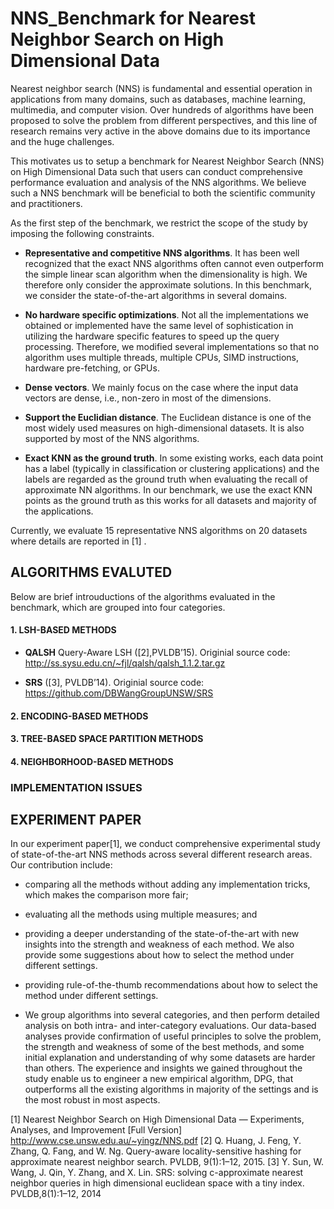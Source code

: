 # NNS_Benchmark for Nearest Neighbor Search on High Dimensional Data

Nearest neighbor search (NNS) is fundamental and essential operation in applications from many domains, such as databases, machine learning, multimedia, and computer vision. Over hundreds of algorithms have been proposed to solve the problem
from different perspectives, and this line of research remains very active in the above domains due to its importance and the huge challenges. 

This motivates us to setup a benchmark for Nearest Neighbor Search (NNS) on High Dimensional Data such that users can conduct comprehensive performance evaluation and analysis of the NNS algorithms. 
We believe such a NNS benchmark will be beneficial to both the scientific community and practitioners.

As the first step of the benchmark, we restrict the scope of the study by imposing the following constraints. 

- **Representative and competitive NNS algorithms**. It has been well recognized that the exact NNS algorithms often cannot even outperform the simple linear scan algorithm when the dimensionality is high. We therefore only consider the approximate solutions. In this benchmark, we consider the state-of-the-art algorithms in several domains.

- **No hardware specific optimizations**.  Not all the implementations we obtained or implemented have the same level of
sophistication in utilizing the hardware specific features to speed up the query processing. Therefore, we modified several implementations so that no algorithm uses multiple threads, multiple CPUs, SIMD instructions, hardware pre-fetching, or GPUs.

- **Dense vectors**. We mainly focus on the case where the input data vectors are dense, i.e., non-zero in most of the dimensions.

- **Support the Euclidian distance**. The Euclidean distance is one of the most widely used measures on high-dimensional datasets. It is also supported by most of the NNS algorithms.

- **Exact KNN as the ground truth**. In some existing works, each data point has a label (typically in classification or clustering applications) and the labels are regarded as the ground truth when evaluating the recall of approximate NN algorithms. In our benchmark, we use the exact KNN points as the ground truth as this works for all datasets and majority of the applications.

Currently, we evaluate 15 representative NNS algorithms on 20 datasets where details are reported in [1] .

## ALGORITHMS EVALUTED 

Below are brief introuductions of the algorithms evaluated in the benchmark, which are grouped into four categories.

#### 1. LSH-BASED METHODS
- **QALSH** Query-Aware LSH ([2],PVLDB’15). 
  Originial source code: http://ss.sysu.edu.cn/~fjl/qalsh/qalsh_1.1.2.tar.gz

- **SRS** ([3], PVLDB’14).
Originial source code: https://github.com/DBWangGroupUNSW/SRS

#### 2. ENCODING-BASED METHODS

#### 3. TREE-BASED SPACE PARTITION METHODS

#### 4. NEIGHBORHOOD-BASED METHODS

### IMPLEMENTATION ISSUES 

## EXPERIMENT PAPER  

In our experiment paper[1], we conduct comprehensive experimental study of state-of-the-art NNS methods across several different research areas. Our contribution include:

- comparing all the methods without adding any implementation tricks, which makes the comparison more fair; 
- evaluating all the methods using multiple measures; and
- providing a deeper understanding of the state-of-the-art with new insights into the strength and weakness of each method. We also provide some suggestions about how to select the method under different settings.
- providing rule-of-the-thumb recommendations about how to select the method under different settings.

- We group algorithms into several categories, and then perform detailed analysis on both intra- and inter-category evaluations. Our data-based analyses provide confirmation of useful principles to solve the problem, the strength and weakness of some of the best methods, and some initial explanation and understanding of why some datasets are harder than others. The   experience and insights we gained throughout the study enable us to engineer a  new empirical algorithm, DPG, that  outperforms all the existing algorithms in majority of the settings and is the most robust in most aspects.

[1] Nearest Neighbor Search on High Dimensional Data — Experiments, Analyses, and Improvement [Full Version] http://www.cse.unsw.edu.au/~yingz/NNS.pdf
[2] Q. Huang, J. Feng, Y. Zhang, Q. Fang, and W. Ng. Query-aware locality-sensitive hashing for approximate nearest neighbor search. PVLDB, 9(1):1–12, 2015.
[3] Y. Sun, W. Wang, J. Qin, Y. Zhang, and X. Lin. SRS: solving c-approximate nearest neighbor queries in high
dimensional euclidean space with a tiny index. PVLDB,8(1):1–12, 2014




